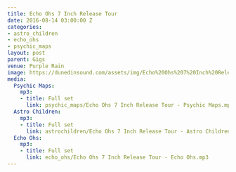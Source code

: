 ```yaml
---
title: Echo Ohs 7 Inch Release Tour
date: 2016-08-14 03:00:00 Z
categories:
- astro_children
- echo_ohs
- psychic_maps
layout: post
parent: Gigs
venue: Purple Rain
image: https://dunedinsound.com/assets/img/Echo%20Ohs%207%20Inch%20Release%20Tour/cover.jpg
media:
  Psychic Maps:
    mp3:
    - title: Full set
      link: psychic_maps/Echo Ohs 7 Inch Release Tour - Psychic Maps.mp3
  Astro Children:
    mp3:
    - title: Full set
      link: astrochildren/Echo Ohs 7 Inch Release Tour - Astro Children.mp3
  Echo Ohs:
    mp3:
    - title: Full set
      link: echo_ohs/Echo Ohs 7 Inch Release Tour - Echo Ohs.mp3
---
```


